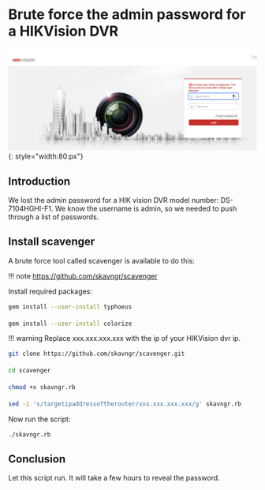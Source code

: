 # Brute force the admin password for a HIKVision DVR
![image](./img/hik_brute1.png){: style="width:80:px"}

## Introduction

We lost the admin password for a HIK vision DVR model number: DS-7104HGHI-F1.
We know the username is admin, so we needed to push through a list of passwords.

## Install scavenger

A brute force tool called scavenger is available to do this:

!!! note
    https://github.com/skavngr/scavenger

Install required packages:

```bash
gem install --user-install typhoeus

gem install --user-install colorize
```
!!! warning
    Replace xxx.xxx.xxx.xxx with the ip of your HIKVision dvr ip.

```bash
git clone https://github.com/skavngr/scavenger.git

cd scavenger

chmod +x skavngr.rb

sed -i 's/targetipaddressoftherouter/xxx.xxx.xxx.xxx/g' skavngr.rb

```
Now run the script:

```bash
./skavngr.rb
```

## Conclusion

Let this script run. It will take a few hours to reveal the password.
